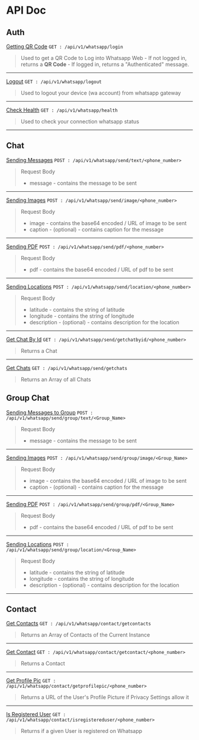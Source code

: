 # API Doc
## Auth
<u>Getting QR Code</u>
 ``GET : /api/v1/whatsapp/login``
> Used to get a QR Code to Log into Whatsapp Web
	- If not logged in, returns a **QR Code**
	- If logged in, returns a "Authenticated" message.
<hr>

<u>Logout</u>
 ``GET : /api/v1/whatsapp/logout``
> Used to logout your device (wa account) from whatsapp gateway
<hr>

<u>Check Health</u>
 ``GET : /api/v1/whatsapp/health``
> Used to check your connection whatsapp status
<hr>

## Chat
<u>Sending Messages</u>
``POST : /api/v1/whatsapp/send/text/<phone_number>``
> Request Body
> - message - contains the message to be sent
<hr>

<u>Sending Images</u>
``POST : /api/v1/whatsapp/send/image/<phone_number>``
> Request Body
> - image - contains the base64 encoded / URL of image to be sent
> - caption - (optional) - contains caption for the message
<hr>

<u>Sending PDF</u>
``POST : /api/v1/whatsapp/send/pdf/<phone_number>``
> Request Body
> - pdf - contains the base64 encoded / URL of pdf to be sent
<hr>

<u>Sending Locations</u>
``POST : /api/v1/whatsapp/send/location/<phone_number>``
> Request Body
> - latitude - contains the string of latitude
> - longitude - contains the string of longitude
> - description - (optional) - contains description for the location
<hr>

<u>Get Chat By Id</u>
``GET : /api/v1/whatsapp/send/getchatbyid/<phone_number>``
>Returns a Chat

<hr>

<u>Get Chats</u>
``GET : /api/v1/whatsapp/send/getchats``
>Returns an Array of all Chats


## Group Chat
<u>Sending Messages to Group</u>
``POST : /api/v1/whatsapp/send/group/text/<Group_Name>``
> Request Body
> - message - contains the message to be sent
<hr>

<u>Sending Images</u>
``POST : /api/v1/whatsapp/send/group/image/<Group_Name>``
> Request Body
> - image - contains the base64 encoded / URL of image to be sent
> - caption - (optional) - contains caption for the message
<hr>

<u>Sending PDF</u>
``POST : /api/v1/whatsapp/send/group/pdf/<Group_Name>``
> Request Body
> - pdf - contains the base64 encoded / URL of pdf to be sent
<hr>

<u>Sending Locations</u>
``POST : /api/v1/whatsapp/send/group/location/<Group_Name>``
> Request Body
> - latitude - contains the string of latitude
> - longitude - contains the string of longitude
> - description - (optional) - contains description for the location
<hr>


## Contact
<u>Get Contacts</u>
``GET : /api/v1/whatsapp/contact/getcontacts``
>Returns an Array of Contacts of the Current Instance

<hr>

<u>Get Contact</u>
``GET : /api/v1/whatsapp/contact/getcontact/<phone_number>``
>Returns a Contact

<hr>

<u>Get Profile Pic</u>
``GET : /api/v1/whatsapp/contact/getprofilepic/<phone_number>``
>Returns a URL of the User's Profile Picture if Privacy Settings allow it

<hr>

<u>Is Registered User</u>
``GET : /api/v1/whatsapp/contact/isregistereduser/<phone_number>``
>Returns if a given User is registered on Whatsapp
